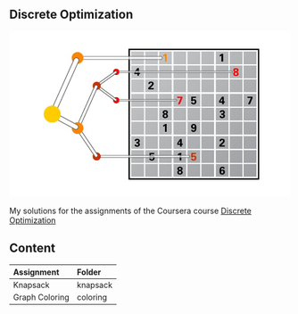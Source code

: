## Discrete Optimization
![discrete-optimization](./discrete-optimization.jpeg)
  
My solutions for the assignments of the Coursera course [Discrete Optimization](https://www.coursera.org/learn/discrete-optimization/home/info)

## Content
| Assignment          | Folder          |
| :------------------ |:----------------|
| Knapsack            | knapsack        |
| Graph Coloring      | coloring        |

